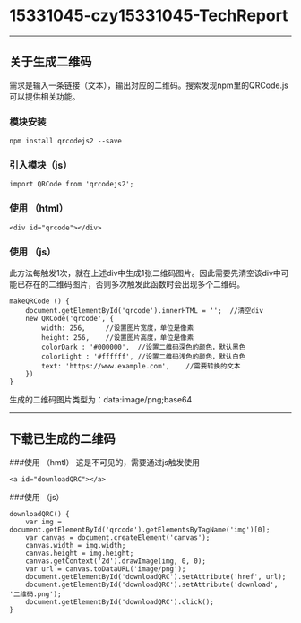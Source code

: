 # 15331045-czy15331045-TechReport

---

## 关于生成二维码

需求是输入一条链接（文本），输出对应的二维码。搜索发现npm里的QRCode.js可以提供相关功能。

### 模块安装

```
npm install qrcodejs2 --save
```

### 引入模块（js）

```
import QRCode from 'qrcodejs2';
```

### 使用 （html）

```
<div id="qrcode"></div>
```

### 使用 （js）

此方法每触发1次，就在上述div中生成1张二维码图片。因此需要先清空该div中可能已存在的二维码图片，否则多次触发此函数时会出现多个二维码。
```
makeQRCode () {
	document.getElementById('qrcode').innerHTML = '';  //清空div
	new QRCode('qrcode', {
		width: 256,     //设置图片宽度，单位是像素
        height: 256,    //设置图片高度，单位是像素
        colorDark : '#000000',  //设置二维码深色的颜色，默认黑色
        colorLight : '#ffffff', //设置二维码浅色的颜色，默认白色
		text: 'https://www.example.com',    //需要转换的文本
	})
}
```
生成的二维码图片类型为：data:image/png;base64

---

## 下载已生成的二维码

###使用 （hmtl）
这是不可见的，需要通过js触发使用
```
<a id="downloadQRC"></a>
```

###使用 （js）

```
downloadQRC() {
	var img = document.getElementById('qrcode').getElementsByTagName('img')[0];
	var canvas = document.createElement('canvas');
	canvas.width = img.width;
	canvas.height = img.height;
	canvas.getContext('2d').drawImage(img, 0, 0);
	var url = canvas.toDataURL('image/png');
	document.getElementById('downloadQRC').setAttribute('href', url);
	document.getElementById('downloadQRC').setAttribute('download', '二维码.png');
	document.getElementById('downloadQRC').click();
}
```
